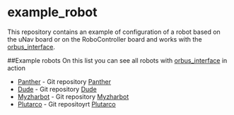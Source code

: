 # example_robot

This repository contains an example of configuration of a robot based on the uNav board or on the RoboController board and works with the [orbus_interface](https://github.com/officinerobotiche/ros_orbus_interface).

##Example robots
On this list you can see all robots with [orbus_interface](https://github.com/officinerobotiche/ros_orbus_interface) in action
* [Panther](http://rnext.it/panther) - Git repository [Panther](https://github.com/rbonghi/dude)
* [Dude](http://rnext.it/dude) - Git repository [Dude](https://github.com/rbonghi/ros_dude)
* [Myzharbot](myzharbot.robot-home.it) - Git repository [Myzharbot](https://github.com/Myzhar/ros_myzharbot_robot)
* [Plutarco](http://www.plutarcorobot.com) - Git repositoyrt [Plutarco](https://github.com/katodo/ros_plutarco)

